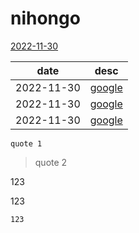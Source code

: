 # nihongo

[2022-11-30](./2022-11-30.md)

| date | desc |
|------|------|
| 2022-11-30 | [google] |
| 2022-11-30 | [google] |
| 2022-11-30 | [google] |

```
quote 1
```

> quote 2

<!-- comments here -->
[2022-11-30]: ./2022-11-30.md
[google]: https://google.com

123
  
  123
    
    123
